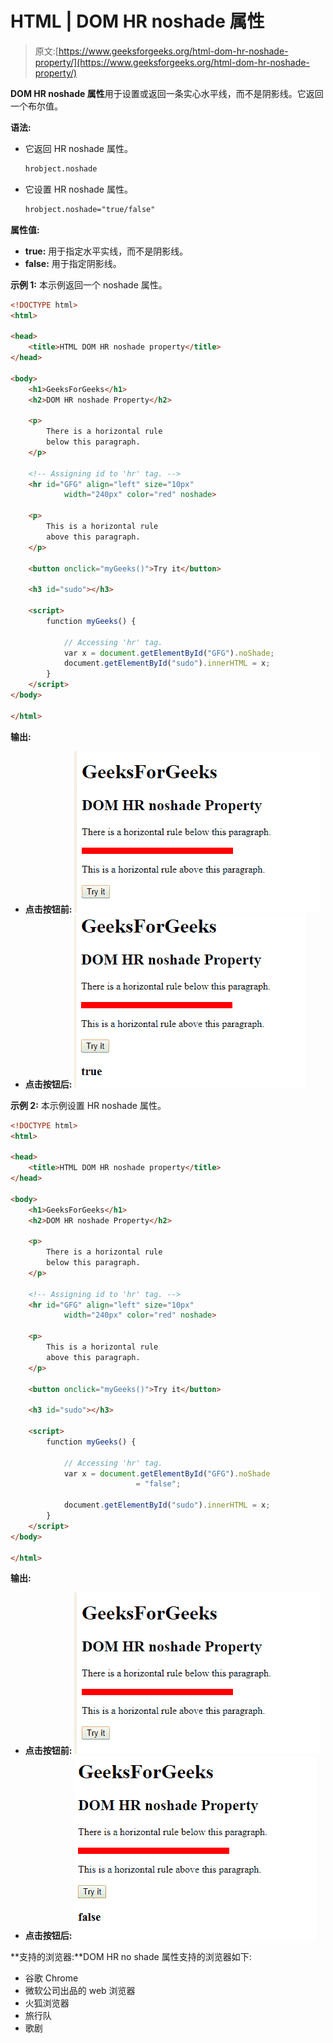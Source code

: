 # HTML | DOM HR noshade 属性

> 原文:[https://www.geeksforgeeks.org/html-dom-hr-noshade-property/](https://www.geeksforgeeks.org/html-dom-hr-noshade-property/)

**DOM HR noshade 属性**用于设置或返回一条实心水平线，而不是阴影线。它返回一个布尔值。

**语法:**

*   它返回 HR noshade 属性。

    ```html
    hrobject.noshade 
    ```

*   它设置 HR noshade 属性。

    ```html
    hrobject.noshade="true/false" 
    ```

**属性值:**

*   **true:** 用于指定水平实线，而不是阴影线。
*   **false:** 用于指定阴影线。

**示例 1:** 本示例返回一个 noshade 属性。

```html
<!DOCTYPE html> 
<html> 

<head> 
    <title>HTML DOM HR noshade property</title> 
</head> 

<body> 
    <h1>GeeksForGeeks</h1> 
    <h2>DOM HR noshade Property</h2> 

    <p>
        There is a horizontal rule
        below this paragraph.
    </p> 

    <!-- Assigning id to 'hr' tag. -->
    <hr id="GFG" align="left" size="10px"
            width="240px" color="red" noshade> 

    <p>
        This is a horizontal rule
        above this paragraph.
    </p>

    <button onclick="myGeeks()">Try it</button> 

    <h3 id="sudo"></h3>

    <script> 
        function myGeeks() { 

            // Accessing 'hr' tag. 
            var x = document.getElementById("GFG").noShade;
            document.getElementById("sudo").innerHTML = x;
        } 
    </script> 
</body> 

</html>
```

**输出:**

*   **点击按钮前:**
    ![](img/6245dcba11602b7db8f9306b9c39adbd.png)
*   **点击按钮后:**
    ![](img/a144fbcfc651402f250f6ae3ba01202b.png)

**示例 2:** 本示例设置 HR noshade 属性。

```html
<!DOCTYPE html> 
<html> 

<head> 
    <title>HTML DOM HR noshade property</title> 
</head> 

<body> 
    <h1>GeeksForGeeks</h1> 
    <h2>DOM HR noshade Property</h2> 

    <p>
        There is a horizontal rule
        below this paragraph.
    </p> 

    <!-- Assigning id to 'hr' tag. -->
    <hr id="GFG" align="left" size="10px"
            width="240px" color="red" noshade> 

    <p>
        This is a horizontal rule
        above this paragraph.
    </p>

    <button onclick="myGeeks()">Try it</button> 

    <h3 id="sudo"></h3>

    <script> 
        function myGeeks() { 

            // Accessing 'hr' tag. 
            var x = document.getElementById("GFG").noShade
                            = "false";

            document.getElementById("sudo").innerHTML = x;
        } 
    </script> 
</body> 

</html>
```

**输出:**

*   **点击按钮前:**
    ![](img/6245dcba11602b7db8f9306b9c39adbd.png)
*   **点击按钮后:**
    ![](img/10deccbb69624bc7d46ea189f6652ff9.png)

**支持的浏览器:**DOM HR no shade 属性支持的浏览器如下:

*   谷歌 Chrome
*   微软公司出品的 web 浏览器
*   火狐浏览器
*   旅行队
*   歌剧